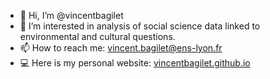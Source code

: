 - 👋 Hi, I’m @vincentbagilet
- 🌳 I’m interested in analysis of social science data linked to environmental and cultural questions.
- 📫 How to reach me: vincent.bagilet@ens-lyon.fr
- 💻 Here is my personal website: [vincentbagilet.github.io](https://vincentbagilet.github.io/)

<!---
vincentbagilet/vincentbagilet is a ✨ special ✨ repository because its `README.md` (this file) appears on your GitHub profile.
You can click the Preview link to take a look at your changes.
--->
